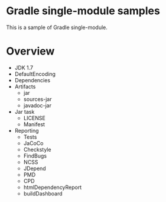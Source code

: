 Gradle single-module samples
==========================

This is a sample of Gradle single-module.

# Overview

* JDK 1.7
* DefaultEncoding
* Dependencies
* Artifacts
  * jar
  * sources-jar
  * javadoc-jar
* Jar task
  * LICENSE
  * Manifest
* Reporting
  * Tests
  * JaCoCo
  * Checkstyle
  * FindBugs
  * NCSS
  * JDepend
  * PMD
  * CPD
  * htmlDependencyReport
  * buildDashboard
